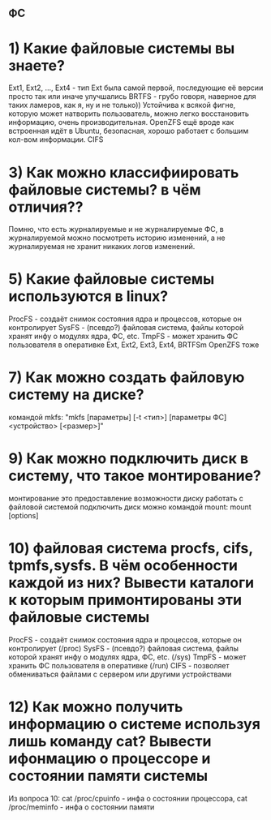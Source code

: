 ## ФС

# 1) Какие файловые системы вы знаете?
   Ext1, Ext2, ..., Ext4 - тип Ext была самой первой, последующие её версии просто так или иначе улучшались
   BRTFS - грубо говоря, наверное для таких ламеров, как я, ну и не только)) Устойчива к всякой фигне, которую может натворить пользователь, можно легко восстановить информацию, очень производительная.
   OpenZFS ещё вроде как встроенная идёт в Ubuntu, безопасная, хорошо работает с большим кол-вом информации.
   CIFS
# 3) Как можно классифиировать файловые системы? в чём отличия??
   Помню, что есть журналируемые и не журналируемые ФС, в журналируемой можно посмотреть историю изменений, а не журналируемая не хранит никаких логов изменений.
# 5) Какие файловые системы используются в linux?
   ProcFS - создаёт снимок состояния ядра и процессов, которые он контролирует
   SysFS - (псевдо?) файловая система, файлы которой хранят инфу о модулях ядра, ФС, etc.
   TmpFS - может хранить ФС пользователя в оперативке
   Ext, Ext2, Ext3, Ext4, BRTFSm OpenZFS тоже
# 7) Как можно создать файловую систему на диске?
   командой mkfs: "mkfs [параметры] [-t <тип>] [параметры ФС] <устройство> [<размер>]"
# 9) Как можно подключить диск в систему, что такое монтирование?
  монтирование это предоставление возможности диску работать с файловой системой
   подключить диск можно командой mount: mount [options] <source> <directory>
# 10) файловая система procfs, cifs, tpmfs,sysfs. В чём особенности каждой из них? Вывести каталоги к которым примонтированы эти файловые системы
  ProcFS - создаёт снимок состояния ядра и процессов, которые он контролирует (/proc)
  SysFS - (псевдо?) файловая система, файлы которой хранят инфу о модулях ядра, ФС, etc. (/sys)
  TmpFS - может хранить ФС пользователя в оперативке (/run)
  CIFS - позволяет обмениваться файлами с сервером или другими устройствами
# 12) Как можно получить информацию о системе используя лишь команду cat? Вывести ифонмацию о процессоре и состоянии памяти системы
Из вопроса 10: 
cat /proc/cpuinfo - инфа о состоянии процессора, cat /proc/meminfo - инфа о состоянии памяти
